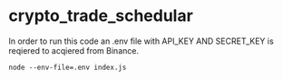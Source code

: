 # crypto_trade_schedular

In order to run this code an .env file with API_KEY AND SECRET_KEY is reqiered to acqiered from Binance.

``` 
node --env-file=.env index.js 
```